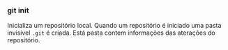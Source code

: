 ### git init

Inicializa um repositório local. Quando um repositório é iniciado uma pasta invisivel `.git` é criada. Está pasta contem informações das aterações do repositório.






















